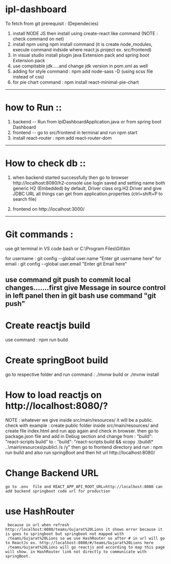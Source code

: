 # ipl-dashboard


To fetch from git prerequisit : (Dependecies)

1) install NODE JS then install using create-react like command (NOTE : check command on net)
2) install npm using npm install command (it is create node_modules, execute command indside where react js project ex. src/frontend)
3) in visual studio install plugin java Extension pack and spring boot Extension pack
4) use compitable jdk.....and change jdk version in pom.xml as well
5) adding for style command : npm add node-sass -D  (using scss file instead of css)
6) for pie chart command : npm install react-minimal-pie-chart

---------------------------------------------------------------------------------------------------------------------------

# how to Run ::

1) backend -- Run from IplDashboardApplication.java or from spring boot Dashboard
2) frontend -- go to src/frontend in terminal and run npm start
3) install react-router : npm add react-router-dom

-----------------------------------------------------------------------------------------------------------------------------------
# How to check db ::

1) when backend started successfully then go to browser http://localhost:8080/h2-console use login saved and setting name both generic H2 (Embedded) 
by default, Driver class org.H2.Driver and give JDBC URL all things can get from application.properties (ctrl+shift+P to search file)

2) frontend on http://localhost:3000/
--------------------------------------------------------------------------------------------------------------------------------------
# Git commands :

use git terminal in VS code bash or C:\Program Files\Git\bin

for username : git config --global user.name "Enter git username here"
for email : git config --global user.email "Enter git Email here"

use command git push to commit local changes.......first give Message in source control in left panel then in git bash use command "git push"
--------------------------------------------------------------------------------------------------------------------------------------------------
# Create reactjs build
use command : npm run build

# Create springBoot build
go to respective folder and run command : ./mvnw build or ./mvnw install

# How to load reactjs on http://localhost:8080/?
 NOTE : whatever we give inside src/main/resources/ it will be a public.
		check with example : create public folder inside src/main/resources/ and create file index.html and run app again and check in browser.
 then go to package.json file and add in Debug section and change
  from :  "build": "react-scripts build" 
  to : "build": "react-scripts build && xcopy .\\build\\* ..\\main\\resources\\public\\ /s /y"
  then go to frontend directory and run : npm run build and also run springBoot and then hit url http://localhost:8080/
  
 # Change Backend URL 
	go to .env  file and REACT_APP_API_ROOT_URL=http://localhost:8080 can add backend springboot code url for production
	
# use HashRouter 
	 because in url when refresh http://localhost:8080/teams/Gujarat%20Lions it shows error because it is goes to springboot but springboot not mapped with 
	 /teams/Gujarat%20Lions so we use HashRouter so after # in url will go to ReactJs ex. http://localhost:8080/#/teams/Gujarat%20Lions here 
	 /teams/Gujarat%20Lions will go reactjs and according to map this page will show. in HashRouter link not directly to communicate with springBoot.
